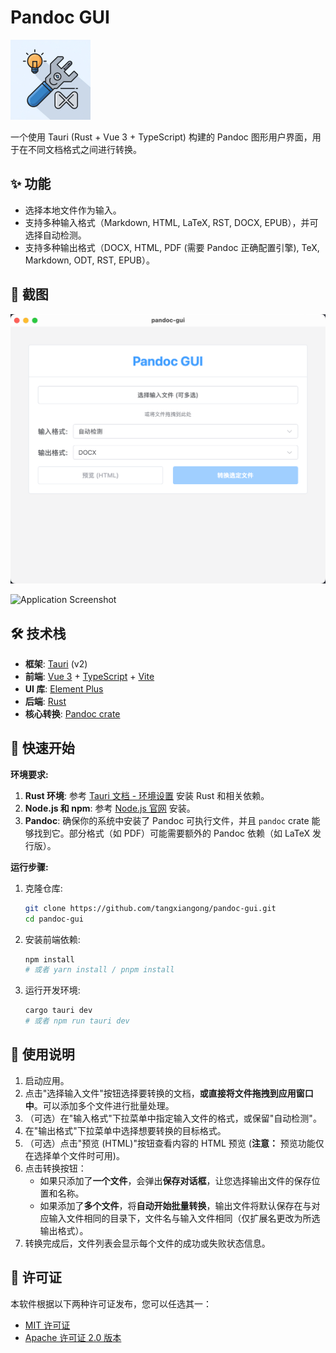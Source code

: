 # Pandoc GUI

<img src="app-icon.png?raw=true" alt="App Icon" width="128"/>

一个使用 Tauri (Rust + Vue 3 + TypeScript) 构建的 Pandoc 图形用户界面，用于在不同文档格式之间进行转换。

## ✨ 功能

*   选择本地文件作为输入。
*   支持多种输入格式（Markdown, HTML, LaTeX, RST, DOCX, EPUB），并可选择自动检测。
*   支持多种输出格式（DOCX, HTML, PDF (需要 Pandoc 正确配置引擎), TeX, Markdown, ODT, RST, EPUB）。

## 📸 截图

![Application Screenshot](screenshots/gui.png?raw=true)

![Application Screenshot](screenshots/video.gif?raw=true)

## 🛠️ 技术栈

*   **框架**: [Tauri](https://tauri.app/) (v2)
*   **前端**: [Vue 3](https://vuejs.org/) + [TypeScript](https://www.typescriptlang.org/) + [Vite](https://vitejs.dev/)
*   **UI 库**: [Element Plus](https://element-plus.org/)
*   **后端**: [Rust](https://www.rust-lang.org/)
*   **核心转换**: [Pandoc crate](https://crates.io/crates/pandoc)

## 🚀 快速开始

**环境要求:**

1.  **Rust 环境**: 参考 [Tauri 文档 - 环境设置](https://tauri.app/v1/guides/getting-started/prerequisites) 安装 Rust 和相关依赖。
2.  **Node.js 和 npm**: 参考 [Node.js 官网](https://nodejs.org/) 安装。
3.  **Pandoc**: 确保你的系统中安装了 Pandoc 可执行文件，并且 `pandoc` crate 能够找到它。部分格式（如 PDF）可能需要额外的 Pandoc 依赖（如 LaTeX 发行版）。

**运行步骤:**

1.  克隆仓库:
    ```bash
    git clone https://github.com/tangxiangong/pandoc-gui.git
    cd pandoc-gui
    ```
2.  安装前端依赖:
    ```bash
    npm install
    # 或者 yarn install / pnpm install
    ```
3.  运行开发环境:
    ```bash
    cargo tauri dev
    # 或者 npm run tauri dev
    ```

## 📝 使用说明

1.  启动应用。
2.  点击"选择输入文件"按钮选择要转换的文档，**或直接将文件拖拽到应用窗口中**。可以添加多个文件进行批量处理。
3.  （可选）在"输入格式"下拉菜单中指定输入文件的格式，或保留"自动检测"。
4.  在"输出格式"下拉菜单中选择想要转换的目标格式。
5.  （可选）点击"预览 (HTML)"按钮查看内容的 HTML 预览 (**注意：** 预览功能仅在选择单个文件时可用)。
6.  点击转换按钮：
    *   如果只添加了**一个文件**，会弹出**保存对话框**，让您选择输出文件的保存位置和名称。
    *   如果添加了**多个文件**，将**自动开始批量转换**，输出文件将默认保存在与对应输入文件相同的目录下，文件名与输入文件相同（仅扩展名更改为所选输出格式）。
7.  转换完成后，文件列表会显示每个文件的成功或失败状态信息。

## 📄 许可证

本软件根据以下两种许可证发布，您可以任选其一：

*   [MIT 许可证](LICENSE-MIT)
*   [Apache 许可证 2.0 版本](LICENSE-APACHE) 
